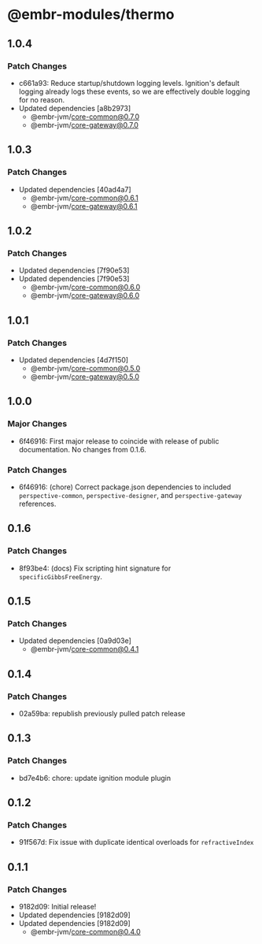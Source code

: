 # @embr-modules/thermo

## 1.0.4

### Patch Changes

- c661a93: Reduce startup/shutdown logging levels. Ignition's default logging already logs these events, so we are effectively double logging for no reason.
- Updated dependencies [a8b2973]
  - @embr-jvm/core-common@0.7.0
  - @embr-jvm/core-gateway@0.7.0

## 1.0.3

### Patch Changes

- Updated dependencies [40ad4a7]
  - @embr-jvm/core-common@0.6.1
  - @embr-jvm/core-gateway@0.6.1

## 1.0.2

### Patch Changes

- Updated dependencies [7f90e53]
- Updated dependencies [7f90e53]
  - @embr-jvm/core-common@0.6.0
  - @embr-jvm/core-gateway@0.6.0

## 1.0.1

### Patch Changes

- Updated dependencies [4d7f150]
  - @embr-jvm/core-common@0.5.0
  - @embr-jvm/core-gateway@0.5.0

## 1.0.0

### Major Changes

- 6f46916: First major release to coincide with release of public documentation. No changes from 0.1.6.

### Patch Changes

- 6f46916: (chore) Correct package.json dependencies to included `perspective-common`, `perspective-designer`, and `perspective-gateway` references.

## 0.1.6

### Patch Changes

- 8f93be4: (docs) Fix scripting hint signature for `specificGibbsFreeEnergy`.

## 0.1.5

### Patch Changes

- Updated dependencies [0a9d03e]
  - @embr-jvm/core-common@0.4.1

## 0.1.4

### Patch Changes

- 02a59ba: republish previously pulled patch release

## 0.1.3

### Patch Changes

- bd7e4b6: chore: update ignition module plugin

## 0.1.2

### Patch Changes

- 91f567d: Fix issue with duplicate identical overloads for `refractiveIndex`

## 0.1.1

### Patch Changes

- 9182d09: Initial release!
- Updated dependencies [9182d09]
- Updated dependencies [9182d09]
  - @embr-jvm/core-common@0.4.0

